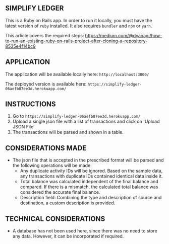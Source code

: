 ## SIMPLIFY LEDGER

This is a Ruby on Rails app. In order to run it locally, you must have the latest version of `ruby` installed. It also requires `bundler` and `npm` or `yarn`.

This article covers the required steps:
https://medium.com/@dyanagi/how-to-run-an-existing-ruby-on-rails-project-after-cloning-a-repository-8535e4f14bc9

## APPLICATION

The application will be available locally here: `http://localhost:3000/`

The deployed version is available here: `https://simplify-ledger-06aefb87ee3d.herokuapp.com/` 

## INSTRUCTIONS

1. Go to `https://simplify-ledger-06aefb87ee3d.herokuapp.com/`
2. Upload a single json file with a list of transactions and click on 'Upload JSON File'
3. The transactions will be parsed and shown in a table.


## CONSIDERATIONS MADE
- The json file that is accepted in the prescribed format will be parsed and the following operations will be made:
    - Any duplicate activity IDs will be ignored. Based on the sample data, any transactions with duplicate IDs contained identical data inside it.
    - Total balance was calculated independent of the final balance and compared. If there is a mismatch, the calculated total balance was considered the accurate final balance.
    - Description field: Combining the type and description of source and destination, a custom description is provided.

## TECHNICAL CONSIDERATIONS
- A database has not been used here, since there was no need to store any data. However, it can be incorporated if required.
